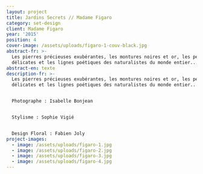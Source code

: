 ```yaml
---
layout: project
title: Jardins Secrets // Madame Figaro
category: set-design
client: Madame Figaro
year: '2015'
position: 4
cover-image: /assets/uploads/figaro-1-couv-black.jpg
abstract-fr: >-
  Les pierres précieuses exubérantes, les montures noires et or, les perles
  délicates et les lignes poétiques des naturalistes du monde entier...
abstract-en: texte
description-fr: >-
  Les pierres précieuses exubérantes, les montures noires et or, les perles
  délicates et les lignes poétiques des naturalistes du monde entier...


  Photographe : Isabelle Bonjean


  Stylisme : Sophie Vigié


  Design Floral : Fabien Joly
project-images:
  - image: /assets/uploads/figaro-1.jpg
  - image: /assets/uploads/figaro-2.jpg
  - image: /assets/uploads/figaro-3.jpg
  - image: /assets/uploads/figaro-4.jpg
---
```


